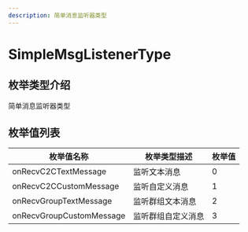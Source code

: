 ```yaml
---
description: 简单消息监听器类型
---
```


# SimpleMsgListenerType

## 枚举类型介绍

简单消息监听器类型

## 枚举值列表

| 枚举值名称                    | 枚举类型描述    | 枚举值 |
| ------------------------ | --------- | --- |
| onRecvC2CTextMessage     | 监听文本消息    | 0   |
| onRecvC2CCustomMessage   | 监听自定义消息   | 1   |
| onRecvGroupTextMessage   | 监听群组文本消息  | 2   |
| onRecvGroupCustomMessage | 监听群组自定义消息 | 3   |
